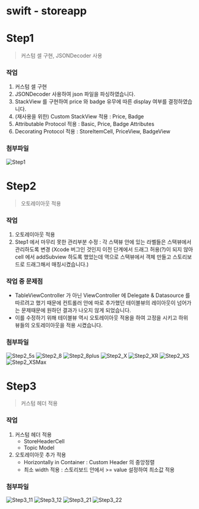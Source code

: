 # swift - storeapp

# Step1
> 커스텀 셀 구현, JSONDecoder 사용

### 작업
1. 커스텀 셀 구현
2. JSONDecoder 사용하여 json 파일을 파싱하였습니다.
3. StackView 를 구현하여 price 와 badge 유무에 따른 display 여부를 결정하였습니다.
4. (재사용을 위한) Custom StackView 적용 : Price, Badge
5. Attributable Protocol 적용 : Basic, Price, Badge Attributes 
6. Decorating Protocol 적용 : StoreItemCell, PriceView, BadgeView

### 첨부파일
![Step1](CaptureImage/Step1.png)

# Step2
> 오토레이아웃 적용

### 작업
1. 오토레이아웃 적용
2. Step1 에서 마무리 못한 관리부분 수정 : 각 스택뷰 안에 있는 라벨들은 스택뷰에서 관리하도록 변경 (Xcode 버그인 것인지 이전 단계에서 드래그 허용(?)이 되지 않아 cell 에서 addSubview 하도록 했었는데 역으로 스택뷰에서 객체 만들고 스토리보드로 드래그해서 매칭시켰습니다.) 

### 작업 중 문제점
 - TableViewController 가 아닌 ViewController 에 Delegate & Datasource 를 따르려고 했기 때문에 컨트롤러 안에 따로 추가했던 테이블뷰의 레이아웃이 넘어가는 문제때문에 원하던 결과가 나오지 않게 되었습니다.
 - 이를 수정하기 위해 테이블뷰 역시 오토레이아웃 적용을 하여 고정을 시키고 하위 뷰들의 오토레이아웃을 적용 시켰습니다.
 
 ### 첨부파일
 ![Step2_5s](CaptureImage/Step2/Step2_5s.png) 
![Step2_8](CaptureImage/Step2/Step2_8.png)
![Step2_8plus](CaptureImage/Step2/Step2_8plus.png)
![Step2_X](CaptureImage/Step2/Step2_X.png)
![Step2_XR](CaptureImage/Step2/Step2_XR.png)
![Step2_XS](CaptureImage/Step2/Step2_XS.png)
![Step2_XSMax](CaptureImage/Step2/Step2_XSMax.png)

# Step3
> 커스텀 헤더 적용

### 작업
1. 커스텀 헤더 적용
    - StoreHeaderCell
    - Topic Model
2. 오토레이아웃 추가 적용
    - Horizontally in Container : Custom Header 의 중앙정렬
    - 최소 width 적용 : 스토리보드 안에서 >= value 설정하여 최소값 적용

### 첨부파일
![Step3_11](CaptureImage/Step3_11.png) 
![Step3_12](CaptureImage/Step3_21.png) 
![Step3_21](CaptureImage/Step3_12.png) 
![Step3_22](CaptureImage/Step3_22.png) 
